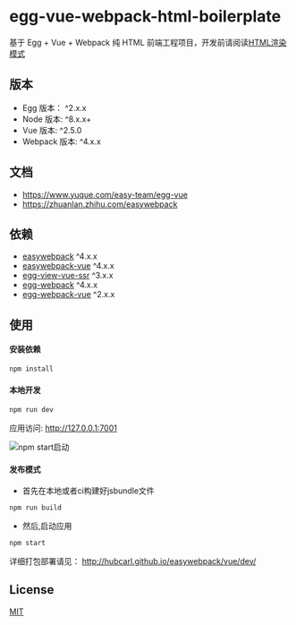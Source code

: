 # egg-vue-webpack-html-boilerplate

基于 Egg + Vue + Webpack 纯 HTML 前端工程项目，开发前请阅读[HTML渲染模式](https://www.yuque.com/easy-team/egg-vue/html)

## 版本

- Egg 版本： ^2.x.x
- Node 版本: ^8.x.x+
- Vue 版本: ^2.5.0
- Webpack 版本: ^4.x.x

## 文档

- https://www.yuque.com/easy-team/egg-vue
- https://zhuanlan.zhihu.com/easywebpack

## 依赖

- [easywebpack](https://github.com/easy-team/easywebpack) ^4.x.x
- [easywebpack-vue](https://github.com/easy-team/easywebpack) ^4.x.x
- [egg-view-vue-ssr](https://github.com/easy-team/egg-view-vue-ssr) ^3.x.x
- [egg-webpack](https://github.com/easy-team/egg-webpack) ^4.x.x
- [egg-webpack-vue](https://github.com/easy-team/egg-webpack-vue) ^2.x.x


## 使用

#### 安装依赖

```bash
npm install
```

#### 本地开发

```bash
npm run dev
```

应用访问: http://127.0.0.1:7001

![npm start启动](https://github.com/hubcarl/egg-vue-webpack-boilerplate/blob/master/packages/egg-vue-webpack-boilerplate/docs/images/webpack-build.png)


#### 发布模式

- 首先在本地或者ci构建好jsbundle文件

```bash
npm run build 
```

- 然后,启动应用

```bash
npm start 
```

详细打包部署请见： http://hubcarl.github.io/easywebpack/vue/dev/


## License

[MIT](LICENSE)
